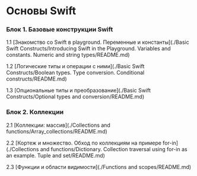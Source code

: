 # Основы Swift


### Блок 1. Базовые конструкции Swift

1.1 [Знакомство со Swift в playground. Переменные и константы](./Basic Swift Constructs/Introducing Swift in the Playground. Variables and constants. Numeric and string types/README.md)

1.2 [Логические типы и операции с ними](./Basic Swift Constructs/Boolean types. Type conversion. Conditional constructs/README.md)


1.3 [Опциональные типы и преобразование](./Basic Swift Constructs/Optional types and conversion/README.md)


### Блок 2. Коллекции

2.1 [Коллекции: массив](./Collections and functions/Array_collections/README.md)

2.2 [Кортеж и множество. Обход по коллекциям на примере for-in](./Collections and functions/Dictionary. Collection traversal using for-in as an example. Tuple and set/README.md)

2.3 [Функции и области видимости](./Functions and scopes/README.md)
